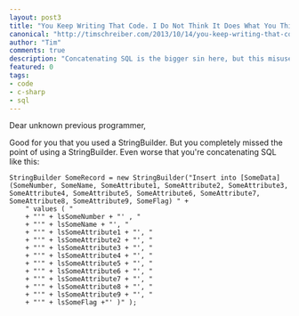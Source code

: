 ```yaml
--- 
layout: post3
title: "You Keep Writing That Code. I Do Not Think It Does What You Think It Does."
canonical: "http://timschreiber.com/2013/10/14/you-keep-writing-that-code-i-do-not-think-it-does-what-you-think-it-does/"
author: "Tim"
comments: true
description: "Concatenating SQL is the bigger sin here, but this misuse of StringBuilder is mind-boggling."
featured: 0
tags:
- code
- c-sharp
- sql
---
```


Dear unknown previous programmer,

Good for you that you used a StringBuilder. But you completely missed the point of using a StringBuilder. Even worse that you're concatenating SQL like this:

    StringBuilder SomeRecord = new StringBuilder("Insert into [SomeData] (SomeNumber, SomeName, SomeAttribute1, SomeAttribute2, SomeAttribute3, SomeAttribute4, SomeAttribute5, SomeAttribute6, SomeAttribute7, SomeAttribute8, SomeAttribute9, SomeFlag) " +
        " values ( " 
        + "'" + lsSomeNumber + "' , " 
        + "'" + lsSomeName + "', "
        + "'" + lsSomeAttribute1 + "', " 
        + "'" + lsSomeAttribute2 + "', " 
        + "'" + lsSomeAttribute3 + "', "
        + "'" + lsSomeAttribute4 + "', "
        + "'" + lsSomeAttribute5 + "', "
        + "'" + lsSomeAttribute6 + "', " 
        + "'" + lsSomeAttribute7 + "', " 
        + "'" + lsSomeAttribute8 + "', "
        + "'" + lsSomeAttribute9 + "', " 
        + "'" + lsSomeFlag +"' )" );
